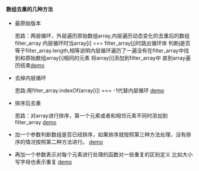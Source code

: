 #### 数组去重的几种方法
 - 最原始版本
 
   思路：两层循环，外层遍历原始数组array,内层遍历动态变化的去重后的数组filter_array
        内层循环时当array[i] === filter_array[j]时跳出循环体
        判断j是否等于filter_array.length,相等说明内层循环遍历了一遍没有在filter_array中找到和原始数组array[i]相同的元素
        将array[i]添加到filter_array中
        直到array遍历结束[demo](http://jsrun.net/MbgKp/edit)

- 去掉内层循环

  思路:用filter_array.indexOf(array[i]) === -1代替内层循环
  [demo](http://jsrun.net/MbgKp/edit)

- 排序后去重

  思路：对array进行排序，第一个元素或者和相邻元素不同时添加到filter_array
  [demo](http://jsrun.net/MbgKp/edit)
 
- 加一个参数判断数组是否已经排序，如果排序就按照第三种方法处理，没有排序的情况按照第二种方法进行。
  [demo]((http://jsrun.net/MbgKp/edit))

- 再加一个参数表示对每个元素进行处理的函数对一些重复的区别定义 比如大小写字母也表示重复
  [demo]((http://jsrun.net/MbgKp/edit))
   
